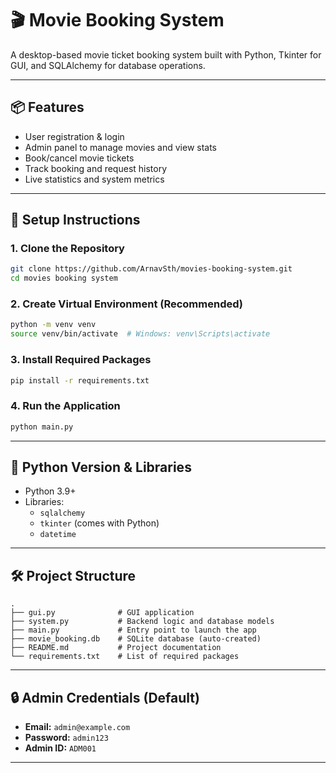 # 🎬 Movie Booking System

A desktop-based movie ticket booking system built with Python, Tkinter for GUI, and SQLAlchemy for database operations.

---

## 📦 Features

- User registration & login
- Admin panel to manage movies and view stats
- Book/cancel movie tickets
- Track booking and request history
- Live statistics and system metrics

---

## 🚀 Setup Instructions

### 1. Clone the Repository

```bash
git clone https://github.com/ArnavSth/movies-booking-system.git
cd movies booking system
```

### 2. Create Virtual Environment (Recommended)

```bash
python -m venv venv
source venv/bin/activate  # Windows: venv\Scripts\activate
```

### 3. Install Required Packages

```bash
pip install -r requirements.txt
```

### 4. Run the Application

```bash
python main.py
```

---

## 🐍 Python Version & Libraries

- Python 3.9+
- Libraries:
  - `sqlalchemy`
  - `tkinter` (comes with Python)
  - `datetime`

---

## 🛠️ Project Structure

```plaintext
.
├── gui.py              # GUI application
├── system.py           # Backend logic and database models
├── main.py             # Entry point to launch the app
├── movie_booking.db    # SQLite database (auto-created)
├── README.md           # Project documentation
└── requirements.txt    # List of required packages
```

---

## 🔒 Admin Credentials (Default)

- **Email:** `admin@example.com`
- **Password:** `admin123`
- **Admin ID:** `ADM001`

---
